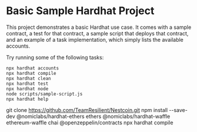 # Basic Sample Hardhat Project

This project demonstrates a basic Hardhat use case. It comes with a sample contract, a test for that contract, a sample script that deploys that contract, and an example of a task implementation, which simply lists the available accounts.

Try running some of the following tasks:

```shell
npx hardhat accounts
npx hardhat compile
npx hardhat clean
npx hardhat test
npx hardhat node
node scripts/sample-script.js
npx hardhat help
```



git clone https://github.com/TeamResilient/Nestcoin.git
npm install --save-dev @nomiclabs/hardhat-ethers ethers @nomiclabs/hardhat-waffle ethereum-waffle chai @openzeppelin/contracts
npx hardhat compile